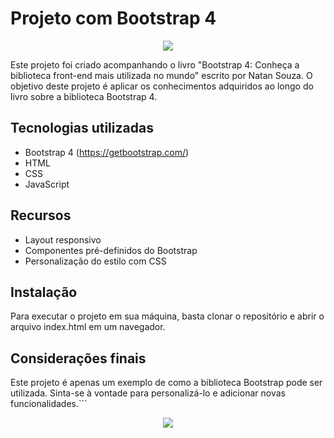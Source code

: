 # Projeto com Bootstrap 4

<p align="center">
<img src="http://img.shields.io/static/v1?label=STATUS&message=EM%20DESENVOLVIMENTO&color=GREEN&style=for-the-badge"/>
</p>

Este projeto foi criado acompanhando o livro "Bootstrap 4: Conheça a biblioteca front-end mais utilizada no mundo" escrito por Natan Souza. O objetivo deste projeto é aplicar os conhecimentos adquiridos ao longo do livro sobre a biblioteca Bootstrap 4.

## Tecnologias utilizadas
- Bootstrap 4 (https://getbootstrap.com/)
- HTML
- CSS
- JavaScript

## Recursos
- Layout responsivo
- Componentes pré-definidos do Bootstrap
- Personalização do estilo com CSS

## Instalação
Para executar o projeto em sua máquina, basta clonar o repositório e abrir o arquivo index.html em um navegador.

## Considerações finais
Este projeto é apenas um exemplo de como a biblioteca Bootstrap pode ser utilizada. Sinta-se à vontade para personalizá-lo e adicionar novas funcionalidades.```

<p align="center">
<img src="https://m.media-amazon.com/images/I/31DFOV+KGnL.jpg">
</p>